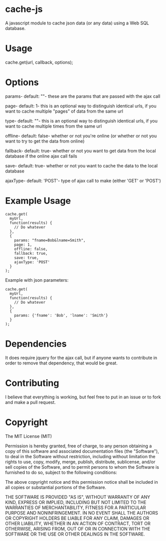 cache-js
=====================

A javascript module to cache json data (or any data) using a Web SQL database.

Usage
=====================
cache.get(url, callback, options);

Options
=====================
params- default: ""- these are the params that are passed with the ajax call

page- default: 1- this is an optional way to distinguish identical urls, if you want to cache multiple "pages" of data from the same url

type- default: ""- this is an optional way to distinguish identical urls, if you want to cache multiple times from the same url

offline- default: false- whether or not you're online (or whether or not you want to try to get the data from online)

fallback- default: true- whether or not you want to get data from the local database if the online ajax call fails

save- default: true- whether or not you want to cache the data to the local database

ajaxType- default: 'POST'- type of ajax call to make (either 'GET' or 'POST')

Example Usage
=====================

    cache.get(
      myUrl,
      function(results) {
        // Do whatever
      },
      {
      	params: "fname=Bob&lname=Smith",
        page: 1,
        offline: false,
        fallback: true,
        save: true,
        ajaxType: 'POST'
      }
    );

Example with json parameters:

    cache.get(
      myUrl,
      function(results) {
        // Do whatever
      },
      {
        params: {'fname': 'Bob', 'lname': 'Smith'}
      }
    );

Dependencies
=====================
It does require jquery for the ajax call, but if anyone wants to contribute in order to remove that dependency, that would be great.


Contributing
=====================

I believe that everything is working, but feel free to put in an issue  or to fork and make a pull request.

Copyright
=====================

The MIT License (MIT)

Permission is hereby granted, free of charge, to any person obtaining a copy of
this software and associated documentation files (the "Software"), to deal in
the Software without restriction, including without limitation the rights to
use, copy, modify, merge, publish, distribute, sublicense, and/or sell copies of
the Software, and to permit persons to whom the Software is furnished to do so,
subject to the following conditions:

The above copyright notice and this permission notice shall be included in all
copies or substantial portions of the Software.

THE SOFTWARE IS PROVIDED "AS IS", WITHOUT WARRANTY OF ANY KIND, EXPRESS OR
IMPLIED, INCLUDING BUT NOT LIMITED TO THE WARRANTIES OF MERCHANTABILITY, FITNESS
FOR A PARTICULAR PURPOSE AND NONINFRINGEMENT. IN NO EVENT SHALL THE AUTHORS OR
COPYRIGHT HOLDERS BE LIABLE FOR ANY CLAIM, DAMAGES OR OTHER LIABILITY, WHETHER
IN AN ACTION OF CONTRACT, TORT OR OTHERWISE, ARISING FROM, OUT OF OR IN
CONNECTION WITH THE SOFTWARE OR THE USE OR OTHER DEALINGS IN THE SOFTWARE.
